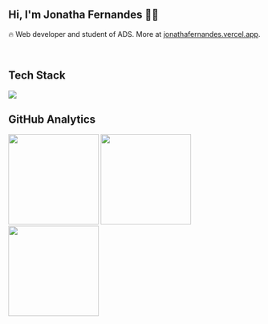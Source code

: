 ## Hi, I'm Jonatha Fernandes 👋🏽
🔥 Web developer and student of ADS. More at [jonathafernandes.vercel.app](https://jonathafernandes.vercel.app/).

<br/>

## Tech Stack
<img src="https://skillicons.dev/icons?i=html,css,markdown,git,github,javascript,bootstrap,react,typescript,nodejs" />

<br/>

## GitHub Analytics
<div>
   <img src="https://github-readme-stats.vercel.app/api/top-langs?username=jonathafernandes&locale=en&hide_title=false&layout=compact&card_width=320&langs_count=8&theme=aura&hide_border=true" height="180px" />
   <img src="http://github-profile-summary-cards.vercel.app/api/cards/stats?username=jonathafernandes&theme=aura" height="180px"/>
   <img src="http://github-profile-summary-cards.vercel.app/api/cards/most-commit-language?username=jonathafernandes&theme=aura" height="180px"/>
</div>
